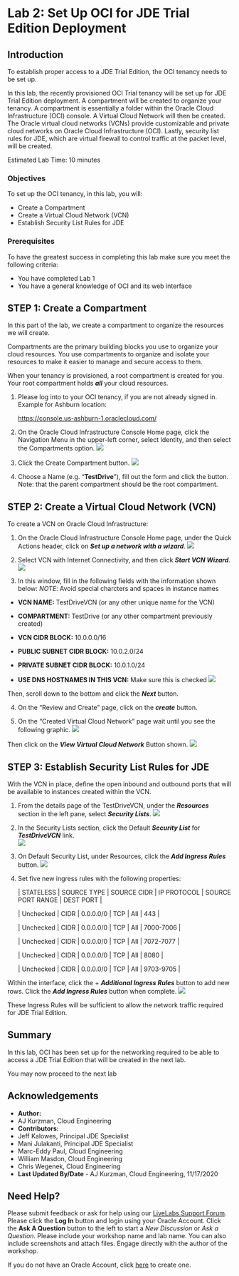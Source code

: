 # Lab 2: Set Up OCI for JDE Trial Edition Deployment 


## Introduction

To establish proper access to a JDE Trial Edition, the OCI tenancy needs to be set up.

In this lab, the recently provisioned OCI Trial tenancy will be set up for JDE Trial Edition deployment. A compartment will be created to organize your tenancy. A compartment is essentially a folder within the Oracle Cloud Infrastructure (OCI) console. A Virtual Cloud Network will then be created. The Oracle virtual cloud networks (VCNs) provide customizable and private cloud networks on Oracle Cloud Infrastructure (OCI). Lastly, security list rules for JDE, which are virtual firewall to control traffic at the packet level, will be created.

Estimated Lab Time: 10 minutes

### Objectives

To set up the OCI tenancy, in this lab, you will:
*   Create a Compartment
*   Create a Virtual Cloud Network (VCN)
*   Establish Security List Rules for JDE

### Prerequisites 

To have the greatest success in completing this lab make sure you meet the following criteria:
* You have completed Lab 1 
* You have a general knowledge of OCI and its web interface

## **STEP 1**: Create a Compartment 

In this part of the lab, we create a compartment to organize the resources we will create.

Compartments are the primary building blocks you use to organize your cloud resources. You use compartments to organize and isolate your resources to make it easier to manage and secure access to them.

When your tenancy is provisioned, a root compartment is created for you. Your root compartment holds ***all*** your cloud resources.

1)  Please log into to your OCI tenancy, if you are not already signed in. Example for Ashburn location:

    https://console.us-ashburn-1.oraclecloud.com/ 

2)  On the Oracle Cloud Infrastructure Console Home page, click the Navigation Menu   in the upper-left corner, select Identity, and then select the Compartments option.
    ![](./images/1.2.png " ")

3)	Click the Create Compartment button.
    ![](./images/1.3.png " ")

4)	Choose a Name (e.g. “**TestDrive**”), fill out the form and click the   button. Note: that the parent compartment should be the root compartment.

## **STEP 2:**  Create a Virtual Cloud Network (VCN)

To create a VCN on Oracle Cloud Infrastructure:

1)	On the Oracle Cloud Infrastructure Console Home page, under the Quick Actions header, click on ***Set up a network with a wizard***.
    ![](./images/2.1.png " ")

2)	Select VCN with Internet Connectivity, and then click ***Start VCN Wizard***.
    ![](./images/2.2.png " ")

3) In this window, fill in the following fields with the information shown below:
    *NOTE*: Avoid special charcters and spaces in instance names 

* **VCN NAME:**
   TestDriveVCN     (or any other unique name for the VCN)

* **COMPARTMENT:**
    TestDrive        (or any other compartment previously created)

* **VCN CIDR BLOCK:**
 10.0.0.0/16

* **PUBLIC SUBNET CIDR BLOCK:**
   10.0.2.0/24

* **PRIVATE SUBNET CIDR BLOCK:**
  10.0.1.0/24 

* **USE DNS HOSTNAMES IN THIS VCN:**
  Make sure this is checked
    ![](./images/2.3.png " ")

Then, scroll down to the bottom and click the ***Next*** button.

4)	On the “Review and Create” page, click on the ***create*** button.

5) On the “Created Virtual Cloud Network” page wait until you see the following graphic.
    ![](./images/2.4.png " ")

Then click on the ***View Virtual Cloud Network*** Button shown.
    ![](./images/2.5.png " ")

 
## **STEP 3:**  Establish Security List Rules for JDE 

With the VCN in place, define the open inbound and outbound ports that will be available to instances created within the VCN.

1)	From the details page of the TestDriveVCN, under the ***Resources*** section in the left pane, select ***Security Lists***. 
    ![](./images/3.1.png " ")

2)	In the Security Lists section, click the Default ***Security List*** for ***TestDriveVCN*** link.  
    ![](./images/3.2.png " ")

3)	On Default Security List, under Resources, click the ***Add Ingress Rules*** button.
    ![](./images/3.33.png " ")

4) Set five new ingress rules with the following properties:
    
    | STATELESS | SOURCE TYPE | SOURCE CIDR | IP PROTOCOL | SOURCE PORT RANGE | DEST PORT |

    | Unchecked | CIDR | 0.0.0.0/0 | TCP | All | 443 |

    | Unchecked | CIDR | 0.0.0.0/0 | TCP | All | 7000-7006 |

    | Unchecked | CIDR | 0.0.0.0/0 | TCP | All | 7072-7077 |

    | Unchecked | CIDR | 0.0.0.0/0 | TCP | All | 8080 |

    | Unchecked | CIDR | 0.0.0.0/0 | TCP | All | 9703-9705 |

Within the interface, click the + ***Additional Ingress Rules*** button to add new rows. Click the ***Add Ingress Rules***  button when complete. 
    ![](./images/3.4.png " ")

These Ingress Rules will be sufficient to allow the network traffic required for JDE Trial Edition.

## **Summary**

In this lab, OCI has been set up for the networking required to be able to access a JDE Trial Edition that will be created in the next lab.

You may now proceed to the next lab

## Acknowledgements
* **Author:** 
* AJ Kurzman, Cloud Engineering
* **Contributors:**
* Jeff Kalowes, Principal JDE Specialist
* Mani Julakanti, Principal JDE Specialist
* Marc-Eddy Paul, Cloud Engineering
* William Masdon, Cloud Engineering
* Chris Wegenek, Cloud Engineering 
* **Last Updated By/Date** - AJ Kurzman, Cloud Engineering, 11/17/2020


## Need Help?
Please submit feedback or ask for help using our [LiveLabs Support Forum](https://community.oracle.com/tech/developers/categories/livelabsdiscussions). Please click the **Log In** button and login using your Oracle Account. Click the **Ask A Question** button to the left to start a *New Discussion* or *Ask a Question*.  Please include your workshop name and lab name.  You can also include screenshots and attach files.  Engage directly with the author of the workshop.

If you do not have an Oracle Account, click [here](https://profile.oracle.com/myprofile/account/create-account.jspx) to create one.

